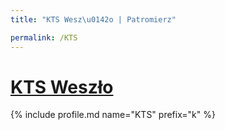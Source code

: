 ```yaml
---
title: "KTS Wesz\u0142o | Patromierz"

permalink: /KTS
---
```


# [KTS Weszło](https://patronite.pl/KTS)

{% include profile.md name="KTS" prefix="k" %}
